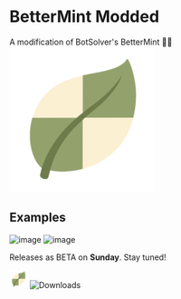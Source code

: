 # BetterMint Modded
A modification of BotSolver's BetterMint 💚🍡
![BetterMint Modded Logo](https://github.com/BarioIsCoding/BetterMintModded/blob/main/EngineWS/icons/icon-256.png?raw=true)

## Examples
<img width="1080" height="720" alt="image" src="https://github.com/user-attachments/assets/4d3b3121-e16e-4e54-80dc-d5b53c97efdb" />
<img width="720" height="720" alt="image" src="https://github.com/user-attachments/assets/9a91bb2e-0826-44f4-807b-fdb0282fd133" />

Releases as BETA on **Sunday**. Stay tuned!


![BetterMint Modded Logo](https://github.com/BarioIsCoding/BetterMintModded/blob/main/EngineWS/icons/icon-32.png?raw=true)   ![Downloads](https://img.shields.io/github/downloads/BarioIsCoding/BetterMintModded/total?style=for-the-badge)

